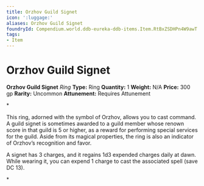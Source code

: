 ```yaml
---
title: Orzhov Guild Signet
icon: ':luggage:'
aliases: Orzhov Guild Signet
foundryId: Compendium.world.ddb-eureka-ddb-items.Item.RtBxZSDHPn4W9awT
tags:
- Item
---
```


# Orzhov Guild Signet

**Orzhov Guild Signet**
_Ring_
**Type:** Ring
**Quantity:** 1
**Weight:** N/A
**Price:** 300 gp
**Rarity:** Uncommon
**Attunement:** Requires Attunement

*<p class="Core-Styles_Core-Body">This ring, adorned with the symbol of Orzhov, allows you to cast command. A <span class="Serif-Character-Style_Italic-Serif">guild signet</span> is sometimes awarded to a guild member whose renown score in that guild is 5 or higher, as a reward for performing special services for the guild. Aside from its magical properties, the ring is also an indicator of Orzhov’s recognition and favor.</p>
<p class="Core-Styles_Core-Body">A signet has 3 charges, and it regains 1d3 expended charges daily at dawn. While wearing it, you can expend 1 charge to cast the associated spell (save DC 13).</p>*